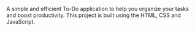 A simple and efficient To-Do application to help you organize your tasks and boost productivity. This project is built using the HTML, CSS and JavaScript.
